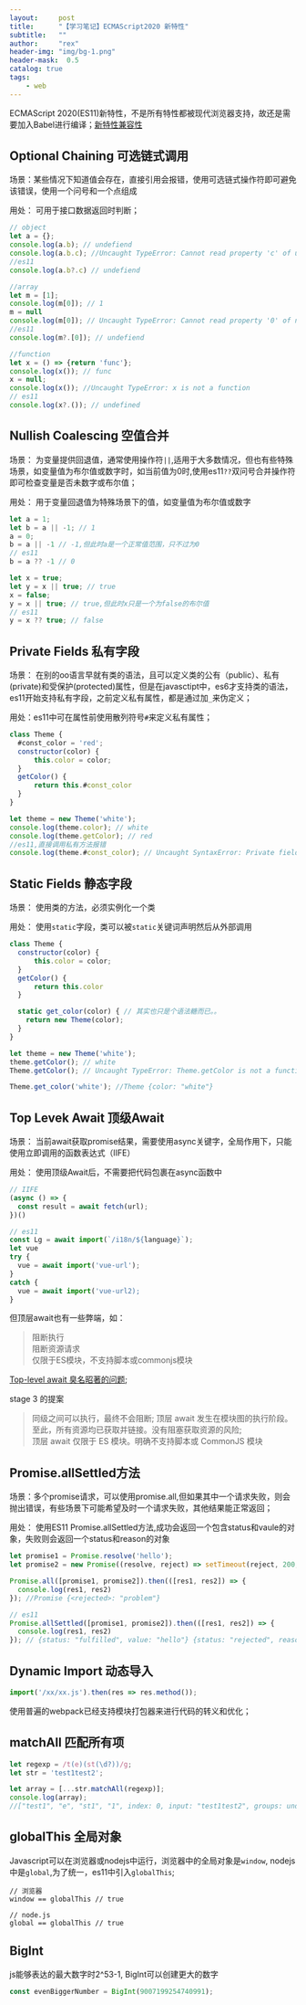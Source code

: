 ```yaml
---
layout:     post
title:      "【学习笔记】ECMAScript2020 新特性"
subtitle:   ""
author:     "rex"
header-img: "img/bg-1.png"
header-mask:  0.5
catalog: true
tags:
    - web
---
```


ECMAScript 2020(ES11)新特性，不是所有特性都被现代浏览器支持，故还是需要加入Babel进行编译；[新特性兼容性](http://kangax.github.io/compat-table/es2016plus/)

## Optional Chaining 可选链式调用

场景：某些情况下知道值会存在，直接引用会报错，使用可选链式操作符即可避免该错误，使用一个问号和一个点组成

用处： 可用于接口数据返回时判断；

```js
// object
let a = {};
console.log(a.b); // undefiend
console.log(a.b.c); //Uncaught TypeError: Cannot read property 'c' of undefined
//es11
console.log(a.b?.c) // undefiend

//array
let m = [1];
console.log(m[0]); // 1
m = null
console.log(m[0]); // Uncaught TypeError: Cannot read property '0' of null
//es11
console.log(m?.[0]); // undefiend

//function
let x = () => {return 'func'};
console.log(x()); // func
x = null;
console.log(x()); //Uncaught TypeError: x is not a function
// es11
console.log(x?.()); // undefined
```

## Nullish Coalescing 空值合并

场景： 为变量提供回退值，通常使用操作符`||`,适用于大多数情况，但也有些特殊场景，如变量值为布尔值或数字时，如当前值为0时,使用es11`??`双问号合并操作符即可检查变量是否未数字或布尔值；

用处： 用于变量回退值为特殊场景下的值，如变量值为布尔值或数字

```js
let a = 1;
let b = a || -1; // 1
a = 0;
b = a || -1 // -1,但此时a是一个正常值范围，只不过为0
// es11
b = a ?? -1 // 0

let x = true;
let y = x || true; // true
x = false;
y = x || true; // true,但此时x只是一个为false的布尔值
// es11
y = x ?? true; // false
```

## Private Fields 私有字段

场景： 在别的oo语言早就有类的语法，且可以定义类的公有（public）、私有(private)和受保护(protected)属性，但是在javasctipt中，es6才支持类的语法，es11开始支持私有字段，之前定义私有属性，都是通过加`_`来伪定义；

用处：es11中可在属性前使用散列符号`#`来定义私有属性；

```js
class Theme {
  #const_color = 'red';
  constructor(color) {
      this.color = color;
  }
  getColor() {
      return this.#const_color
  }
}

let theme = new Theme('white');
console.log(theme.color); // white
console.log(theme.getColor); // red
//es11,直接调用私有方法报错
console.log(theme.#const_color); // Uncaught SyntaxError: Private field '#const_color' must be declared in an enclosing class
```

## Static Fields 静态字段

场景： 使用类的方法，必须实例化一个类

用处： 使用`static`字段，类可以被`static`关键词声明然后从外部调用

```js
class Theme {
  constructor(color) {
      this.color = color;
  }
  getColor() {
      return this.color
  }

  static get_color(color) { // 其实也只是个语法糖而已。。
    return new Theme(color);
  }
}

let theme = new Theme('white');
theme.getColor(); // white
Theme.getColor(); // Uncaught TypeError: Theme.getColor is not a function

Theme.get_color('white'); //Theme {color: "white"}
```

## Top Levek Await 顶级Await

场景： 当前await获取promise结果，需要使用async关键字，全局作用下，只能使用立即调用的函数表达式（IIFE）

用处： 使用顶级Await后，不需要把代码包裹在async函数中

```js
// IIFE
(async () => {
  const result = await fetch(url);
})()

// es11
const Lg = await import(`/i18n/${language}`);
let vue
try {
  vue = await import('vue-url');
}
catch {
  vue = await import('vue-url2);
}
```
但顶层await也有一些弊端，如：
> 阻断执行  
> 阻断资源请求  
> 仅限于ES模块，不支持脚本或commonjs模块

[Top-level await 臭名昭著的问题](https://gist.github.com/Rich-Harris/0b6f317657f5167663b493c722647221);

stage 3 的提案
> 同级之间可以执行，最终不会阻断;
> 顶层 await 发生在模块图的执行阶段。至此，所有资源均已获取并链接。没有阻塞获取资源的风险;  
> 顶层 await 仅限于 ES 模块。明确不支持脚本或 CommonJS 模块

## Promise.allSettled方法

场景：多个promise请求，可以使用promise.all,但如果其中一个请求失败，则会抛出错误，有些场景下可能希望及时一个请求失败，其他结果能正常返回；

用处： 使用ES11 Promise.allSettled方法,成功会返回一个包含status和vaule的对象，失败则会返回一个status和reason的对象

```js
let promise1 = Promise.resolve('hello');
let promise2 = new Promise((resolve, reject) => setTimeout(reject, 200, 'problem'));

Promise.all([promise1, promise2]).then(([res1, res2]) => {
  console.log(res1, res2)
}); //Promise {<rejected>: "problem"}

// es11
Promise.allSettled([promise1, promise2]).then(([res1, res2]) => {
  console.log(res1, res2)
}); // {status: "fulfilled", value: "hello"} {status: "rejected", reason: "problem"}
```

## Dynamic Import 动态导入

```js
import('/xx/xx.js').then(res => res.method());
```

使用普遍的webpack已经支持模块打包器来进行代码的转义和优化；

## matchAll 匹配所有项

```js
let regexp = /t(e)(st(\d?))/g;
let str = 'test1test2';

let array = [...str.matchAll(regexp)];
console.log(array); 
//["test1", "e", "st1", "1", index: 0, input: "test1test2", groups: undefined], ["test2", "e", "st2", "2", index: 5, input: "test1test2", groups: undefined]
```

## globalThis 全局对象

Javascript可以在浏览器或nodejs中运行，浏览器中的全局对象是`window`, nodejs中是`global`,为了统一，es11中引入`globalThis`;

```
// 浏览器
window == globalThis // true

// node.js
global == globalThis // true
```

## BigInt

js能够表达的最大数字时2^53-1, BigInt可以创建更大的数字

```js
const evenBiggerNumber = BigInt(9007199254740991);
```